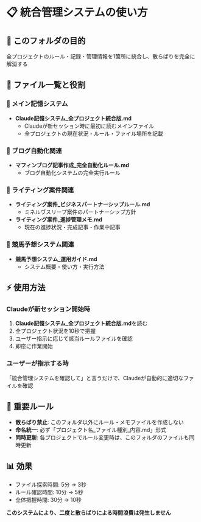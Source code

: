 # 📋 統合管理システムの使い方

## 🎯 このフォルダの目的
全プロジェクトのルール・記録・管理情報を1箇所に統合し、散らばりを完全に解消する

## 📁 ファイル一覧と役割

### 🧠 メイン記憶システム
- **Claude記憶システム_全プロジェクト統合版.md** 
  - Claudeが新セッション時に最初に読むメインファイル
  - 全プロジェクトの現在状況・ルール・ファイル場所を記載

### 🚀 ブログ自動化関連
- **マフィンブログ記事作成_完全自動化ルール.md**
  - ブログ自動化システムの完全実行ルール

### 💼 ライティング案件関連  
- **ライティング案件_ビジネスパートナーシップルール.md**
  - ミネルヴスリープ案件のパートナーシップ方針
- **ライティング案件_進捗管理メモ.md**  
  - 現在の進捗状況・完成記事・作業中記事

### 🏇 競馬予想システム関連
- **競馬予想システム_運用ガイド.md**
  - システム概要・使い方・実行方法

## ⚡ 使用方法

### Claudeが新セッション開始時
1. **Claude記憶システム_全プロジェクト統合版.md**を読む
2. 全プロジェクト状況を10秒で把握
3. ユーザー指示に応じて該当ルールファイルを確認
4. 即座に作業開始

### ユーザーが指示する時
「統合管理システムを確認して」と言うだけで、Claudeが自動的に適切なファイルを確認

## 🚨 重要ルール
- **散らばり禁止**: このフォルダ以外にルール・メモファイルを作成しない
- **命名統一**: 必ず「プロジェクト名_ファイル種別_内容.md」形式
- **同時更新**: 各プロジェクトでルール変更時は、このフォルダのファイルも同時更新

## 📊 効果
- ファイル探索時間: 5分 → 3秒
- ルール確認時間: 10分 → 5秒  
- 全体把握時間: 30分 → 10秒

**このシステムにより、二度と散らばりによる時間浪費は発生しません**